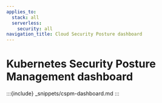 ```yaml
---
applies_to:
  stack: all
  serverless:
    security: all
navigation_title: Cloud Security Posture dashboard
---
```


# Kubernetes Security Posture Management dashboard


:::{include} _snippets/cspm-dashboard.md
:::
